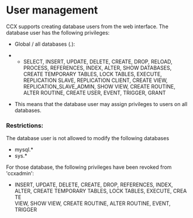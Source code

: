 # User management
CCX supports creating database users from the web interface.
The database user has the following privileges:
* Global / all databases (*.*):
* * SELECT, INSERT, UPDATE, DELETE, CREATE, DROP, RELOAD, PROCESS, REFERENCES, INDEX, ALTER, SHOW DATABASES, CREATE TEMPORARY TABLES, LOCK TABLES, EXECUTE, REPLICATION SLAVE, REPLICATION CLIENT, CREATE VIEW, REPLICATION_SLAVE_ADMIN, SHOW VIEW, CREATE ROUTINE, ALTER ROUTINE, CREATE USER, EVENT, TRIGGER, GRANT

* This means that the database user may assign privileges to users on all databases.

### Restrictions:
The database user is not allowed to modify the following databases
* mysql.*
* sys.*

For those database, the following privileges have been revoked from 'ccxadmin':
* INSERT, UPDATE, DELETE, CREATE, DROP, REFERENCES, INDEX, ALTER, CREATE TEMPORARY TABLES, LOCK TABLES, EXECUTE, CREA\
TE\
 VIEW, SHOW VIEW, CREATE ROUTINE, ALTER ROUTINE, EVENT, TRIGGER